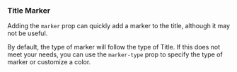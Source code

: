 ### Title Marker

Adding the `marker` prop can quickly add a marker to the title, although it may not be useful.

By default, the type of marker will follow the type of Title. If this does not meet your needs, you can use the `marker-type` prop to specify the type of marker or customize a color.

